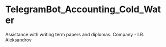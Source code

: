 # TelegramBot_Accounting_Cold_Water
 Assistance with writing term papers and diplomas. Company - I.R. Aleksandrov
